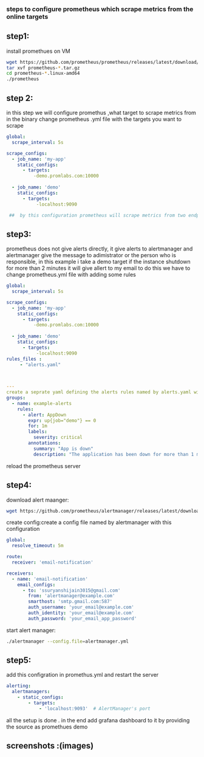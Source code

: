### steps to configure prometheus which scrape metrics from the online targets

## step1:
install promethues on VM
```bash
wget https://github.com/prometheus/prometheus/releases/latest/download/prometheus-*.linux-amd64.tar.gz
tar xvf prometheus-*.tar.gz
cd prometheus-*.linux-amd64
./prometheus

```
## step 2:
in this step we will configure promethus ,what target to scrape metrics from
in the binary change prometheus .yml file with the targets you want to scrape

```yaml
global:
  scrape_interval: 5s

scrape_configs:
  - job_name: 'my-app'
    static_configs:
      - targets:
          -demo.promlabs.com:10000
    
  - job_name: 'demo'
    static_configs:
      - targets:
           -localhost:9090

 ##  by this configuration prometheus will scrape metrics from two endpoint one is prometheus itself and the other one is public instances this file stores in the location --config.file and the metrics data will store into location(--storage.tsdb.path=data)         
```
## step3:
prometheus does not give alerts directly, it give alerts to alertmanager and alertmanager give the message to adimistrator or the person who is responsible, in this example i take a demo target if the instance shutdown for more than 2 minutes it will give allert to my email
to do this we have to change prometheus.yml file with adding some rules
```yaml
global:
  scrape_interval: 5s

scrape_configs:
  - job_name: 'my-app'
    static_configs:
      - targets:
          -demo.promlabs.com:10000
    
  - job_name: 'demo'
    static_configs:
      - targets:
           -localhost:9090
rules_files :
     - "alerts.yaml"
 


---
create a seprate yaml defining the alerts rules named by alerts.yaml with below configufration
groups:
  - name: example-alerts
    rules:
      - alert: AppDown
        expr: up{job="demo"} == 0
        for: 1m
        labels:
          severity: critical
        annotations:
          summary: "App is down"
          description: "The application has been down for more than 1 minute."

```
reload the prometheus server
## step4:
download alert maanger:
``` bash
wget https://github.com/prometheus/alertmanager/releases/latest/download/alertmanager-*.tar.gz
```
create config:create a config file named by alertmanager with this configuration
```yaml
global:
  resolve_timeout: 5m

route:
  receiver: 'email-notification'

receivers:
  - name: 'email-notification'
    email_configs:
      - to: 'ssuryanshijain3015@gmail.com'
        from: 'alertmanager@example.com'
        smarthost: 'smtp.gmail.com:587'
        auth_username: 'your_email@example.com'
        auth_identity: 'your_email@example.com'
        auth_password: 'your_email_app_password'
```
start alert manager:
```bash
./alertmanager --config.file=alertmanager.yml
```
## step5:
add this configration in promethus.yml and restart the server
```yaml
alerting:
  alertmanagers:
    - static_configs:
        - targets:
            - 'localhost:9093'  # AlertManager's port
```
all the setup is done .
in the end add grafana dashboard to it by providing the source as promethues demo 

 ## screenshots :(images)


